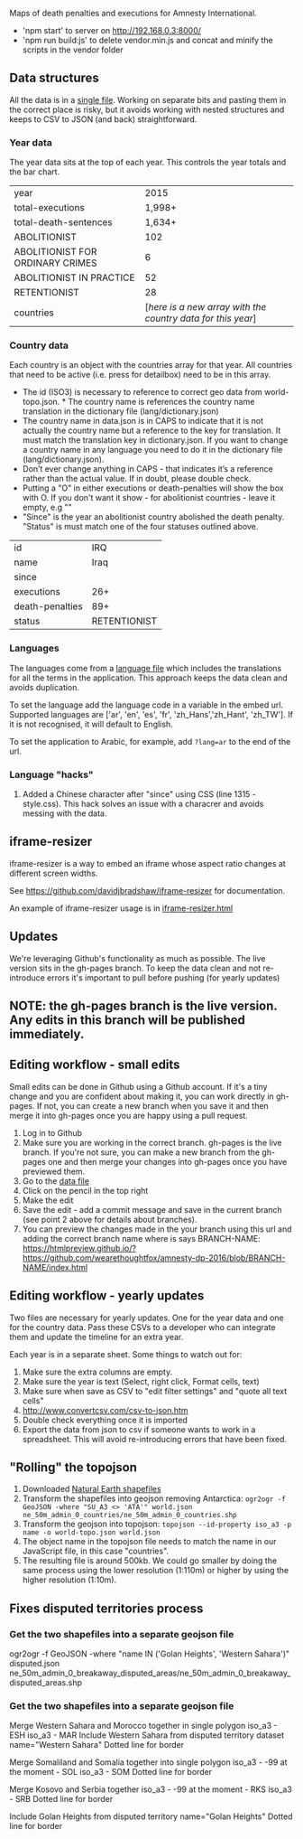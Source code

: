 Maps of death penalties and executions for Amnesty International.

* 'npm start' to server on http://192.168.0.3:8000/
* 'npm run build:js' to delete vendor.min.js and concat and minify the scripts in the vendor folder

## Data structures
All the data is in a [single file](/data/data.json). Working on separate bits and pasting them in the correct place is risky, but it avoids working with nested structures and keeps to CSV to JSON (and back) straightforward.

### Year data
The year data sits at the top of each year. This controls the year totals and the bar chart.

| |  |
|----------|----------|
| year | 2015 |
| total-executions | 1,998+ |
| total-death-sentences | 1,634+ |
| ABOLITIONIST | 102 |
| ABOLITIONIST FOR ORDINARY CRIMES | 6 |
| ABOLITIONIST IN PRACTICE | 52 |
| RETENTIONIST | 28 |
| countries | [_here is a new array with the country data for this year_] |

### Country data
Each country is an object with the countries array for that year. All countries that need to be active (i.e. press for detailbox) need to be in this array.

* The id (ISO3) is necessary to reference to correct geo data from world-topo.json. * The country name is references the country name translation in the dictionary file (lang/dictionary.json)
* The country name in data.json is in CAPS to indicate that it is not actually the country name but a reference to the key for translation. It must match the translation key in dictionary.json. If you want to change a country name in any language you need to do it in the dictionary file (lang/dictionary.json).
* Don’t ever change anything in CAPS - that indicates it’s a reference rather than the actual value. If in doubt, please double check.
* Putting a "O" in either executions or death-penalties will show the box with O. If you don't want it show - for abolitionist countries - leave it empty, e.g ""
* "Since" is the year an abolitionist country abolished the death penalty. "Status" is must match one of the four statuses outlined above.

| |  |
|----------|----------|
| id              | IRQ          |
| name            | Iraq         |
| since           |              |
| executions      | 26+          |
| death-penalties | 89+          |
| status          | RETENTIONIST |

### Languages
The languages come from a [language file](/lang/dictionary.json) which includes the translations for all the terms in the application. This approach keeps the data clean and avoids duplication.

To set the language add the language code in a variable in the embed url. Supported languages are ['ar', 'en', 'es', 'fr', 'zh_Hans','zh_Hant', 'zh_TW']. If it is not recognised, it will default to English.

To set the application to Arabic, for example, add `?lang=ar` to the end of the url.

### Language "hacks"

1. Added a Chinese character after "since" using CSS (line 1315 - style.css). This hack solves an issue with a characrer and avoids messing with the data.


## iframe-resizer
iframe-resizer is a way to embed an iframe whose aspect ratio changes at different screen widths.

See https://github.com/davidjbradshaw/iframe-resizer for documentation.

An example of iframe-resizer usage is in [iframe-resizer.html](/iframe-resizer.html)

## Updates
We're leveraging Github's functionality as much as possible. The live version sits in the gh-pages branch. To keep the data clean and not re-introduce errors it's important to pull before pushing (for yearly updates)

## NOTE: the gh-pages branch is the live version. Any edits in this branch will be published immediately.

## Editing workflow - small edits
Small edits can be done in Github using a Github account. If it's a tiny change and you are confident about making it, you can work directly in gh-pages. If not, you can create a new branch when you save it and then merge it into gh-pages once you are happy using a pull request.

1. Log in to Github
2. Make sure you are working in the correct branch. gh-pages is the live branch. If you're not sure, you can make a new branch from the gh-pages one and then merge your changes into gh-pages once you have previewed them.
3. Go to the [data file](/data/data.json)
4. Click on the pencil in the top right
5. Make the edit
6. Save the edit - add a commit message and save in the current branch (see point 2 above for details about branches).
7. You can preview the changes made in the your branch using this url and adding the correct branch name where is says BRANCH-NAME: https://htmlpreview.github.io/?https://github.com/wearethoughtfox/amnesty-dp-2016/blob/BRANCH-NAME/index.html

## Editing workflow - yearly updates
Two files are necessary for yearly updates. One for the year data and one for the country data. Pass these CSVs to a developer who can integrate them and update the timeline for an extra year.

Each year is in a separate sheet. Some things to watch out for:

1. Make sure the extra columns are empty.
2. Make sure the year is text (Select, right click, Format cells, text)
3. Make sure when save as CSV to "edit filter settings" and "quote all text cells"
4. http://www.convertcsv.com/csv-to-json.htm
5. Double check everything once it is imported
6. Export the data from json to csv if someone wants to work in a spreadsheet. This will avoid re-introducing errors that have been fixed.

## "Rolling" the topojson

1. Downloaded [Natural Earth shapefiles](http://www.naturalearthdata.com/downloads/)
2. Transform the shapefiles into geojson removing Antarctica: `ogr2ogr -f GeoJSON -where "SU_A3 <> 'ATA'" world.json ne_50m_admin_0_countries/ne_50m_admin_0_countries.shp`
3. Transform the geojson into topojson: `topojson --id-property iso_a3 -p name -o world-topo.json world.json`
4. The object name in the topojson file needs to match the name in our JavaScript file, in this case "countries".
5. The resulting file is around 500kb. We could go smaller by doing the same process using the lower resolution (1:110m) or higher by using the higher resolution (1:10m).

## Fixes disputed territories process
### Get the two shapefiles into a separate geojson file
ogr2ogr -f GeoJSON -where "name IN ('Golan Heights', 'Western Sahara')" disputed.json ne_50m_admin_0_breakaway_disputed_areas/ne_50m_admin_0_breakaway_disputed_areas.shp

### Get the two shapefiles into a separate geojson file
Merge Western Sahara and Morocco together in single polygon
iso_a3 - ESH
iso_a3 - MAR
Include Western Sahara from disputed territory dataset
name="Western Sahara"
Dotted line for border

Merge Somaliland and Somalia together into single polygon
iso_a3 - -99 at the moment  - SOL
iso_a3 - SOM
Dotted line for border

Merge Kosovo and Serbia together
iso_a3 - -99 at the moment  - RKS
iso_a3 - SRB
Dotted line for border

Include Golan Heights from disputed territory
name="Golan Heights"
Dotted line for border
